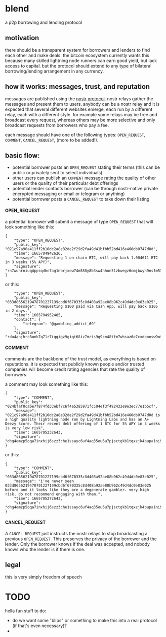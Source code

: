 # blend
a p2p borrowing and lending protocol

## motivation
there should be a transparent system for borrowers and lenders to find each other and make deals. the bitcoin ecosystem currently wants this because many skilled lightning node runners can earn good yield, but lack access to capital. but the protocol should extend to any type of bilateral borrowing/lending arrangement in any currency.

## how it works: messages, trust, and reputation
messages are published using the [nostr protocol](https://github.com/nostr-protocol/nostr). nostr relays gather the messages and present them to users. anybody can be a nostr relay and it is expected that several different websites emerge, each run by a different relay, each with a different style. for example some relays may be free and broadcast every request, whereas others may be more selective and only broadcast requests from borrowers who pay a fee. 

each message should have one of the following types: `OPEN_REQUEST`, `COMMENT`, `CANCEL_REQUEST`, (more to be added!).

## basic flow:
- potential borrower posts an `OPEN_REQUEST` stating their terms (this can be public or privately sent to select individuals)
- other users can publish an `COMMENT` message rating the quality of other users or the quality of their particular debt offerings
- potential lender contacts borrower (can be through nostr-native private encrypted messaging or email or telegram or anything)
- potential borrower posts a `CANCEL_REQUEST` to take down their listing

#### OPEN_REQUEST
a potential borrower will submit a message of type `OPEN_REQUEST` that will look something like this:
```
{
    "type": "OPEN_REQUEST",
    "public_key": "021c97a90a411ff2b10dc2a8e32de2f29d2fa49d41bfbb52bd416e460db0747d0d",
    "time": 1665704942626,
    "message": "Requesting 1 on-chain BTC, will pay back 1.004611 BTC in 3 weeks (5% APY)",
    "signature": "rn7wunrniuq4ppsqdhc7ag1nbrjxow74m588y8b3sw4hhun31zbwegz6cmjbwyh9nsfm53juqhfchkkffiq1cz3wop7mwxaq48bem7pt",
}
```
or this:
```
    "type": "OPEN_REQUEST",
    "public_key": "033d8656219478701227199cbd6f670335c8d408a92ae88b962c49d4dc0e83e025",
    "message": "Requesting $100 paid via Cash App, will pay back $105 in 2 days.",
    "time": 1665704952485,
    "contact": {
        "telegram": "@gambling_addict_69"
    },
    "signature": "rdu4anjhrc8unb7q71r7iqgigz9giqt68iz7mrts9g9cm48tfm7whsaz6e7cxdooosw9ut443kz3ug9jr7rgb65snt353tmeabfqbx3f"
```

#### COMMENT
comments are the backbone of the trust model, as everything is based on reputations. it is expected that publicly known people and/or trusted  companies will become credit rating agencies that rate the quality of borrowers.

a comment may look something like this:
```
{
    "type": "COMMENT",
    "public_key": "024bfaf0cabe7f874fd33ebf7c6f4e5385971fc504ef3f492432e9e3ec77e1b5cf",
    "message": "021c97a90a411ff2b10dc2a8e32de2f29d2fa49d41bfbb52bd416e460db0747d0d is a high quality lightning node run by Lightning Labs and has an A+ Deezy Score. Their recent debt offering of 1 BTC for 5% APY in 3 weeks is very low risk",
    "time": 1665705232643,
    "signature": "dhg4emzp5oqa7inxhij6szz3che1ssayc6uf4aq35ou6u7pjsctgkb1tqxzjk4bupa1ni9rfd1khwrzbd4wihtnnnm8jmytxfuwa38gu"
}
```

or this:
```
{
    "type": "COMMENT",
    "public_key": "033d8656219478701227199cbd6f670335c8d408a92ae88b962c49d4dc0e83e025",
    "message": "i've never seen 033d8656219478701227199cbd6f670335c8d408a92ae88b962c49d4dc0e83e025 before and it looks like they are a degenerate gambler. very high risk, do not recommend engaging with them.",
    "time": 1665705272643,
    "signature": "dhg4emzp5oqa7inxhij6szz3che1ssayc6uf4aq35ou6u7pjsctgkb1tqxzjk4bupa1ni9rfd1khwrzbd4wihtnnnm8jmytxfuwa38gu"
}
```

#### CANCEL_REQUEST
A `CANCEL_REQUEST` just instructs the nostr relays to stop broadcasting a previous `OPEN_REQUEST`. This preserves the privacy of the borrower and the lender. Only the borrower knows if the deal was accepted, and nobody knows who the lender is if there is one.


## legal
this is very simply freedom of speech

# TODO
hella fun stuff to do:
- do we want some "blips" or something to make this into a real protocol (if that's even necessary)?
- 